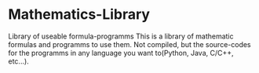 # Mathematics-Library
Library of useable formula-programms
This is a library of mathematic formulas and programms to use them. 
Not compiled, but the source-codes for the programms in any language you want to(Python, Java, C/C++, etc...).
